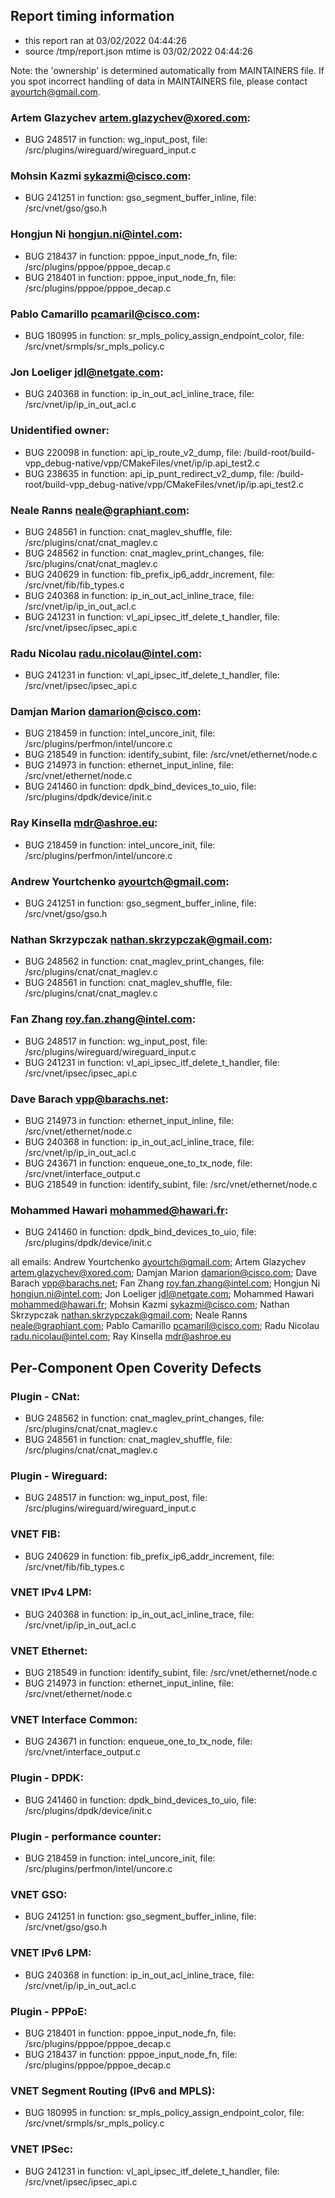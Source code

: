 ## Report timing information
  * this report ran at 03/02/2022 04:44:26
  * source /tmp/report.json mtime is 03/02/2022 04:44:26

Note: the 'ownership' is determined automatically from MAINTAINERS file. If you spot incorrect handling of data in MAINTAINERS file, please contact ayourtch@gmail.com.

### Artem Glazychev <artem.glazychev@xored.com>:
  * BUG 248517 in function: wg_input_post, file: /src/plugins/wireguard/wireguard_input.c
### Mohsin Kazmi <sykazmi@cisco.com>:
  * BUG 241251 in function: gso_segment_buffer_inline, file: /src/vnet/gso/gso.h
### Hongjun Ni <hongjun.ni@intel.com>:
  * BUG 218437 in function: pppoe_input_node_fn, file: /src/plugins/pppoe/pppoe_decap.c
  * BUG 218401 in function: pppoe_input_node_fn, file: /src/plugins/pppoe/pppoe_decap.c
### Pablo Camarillo <pcamaril@cisco.com>:
  * BUG 180995 in function: sr_mpls_policy_assign_endpoint_color, file: /src/vnet/srmpls/sr_mpls_policy.c
### Jon Loeliger <jdl@netgate.com>:
  * BUG 240368 in function: ip_in_out_acl_inline_trace, file: /src/vnet/ip/ip_in_out_acl.c
### Unidentified owner:
  * BUG 220098 in function: api_ip_route_v2_dump, file: /build-root/build-vpp_debug-native/vpp/CMakeFiles/vnet/ip/ip.api_test2.c
  * BUG 238635 in function: api_ip_punt_redirect_v2_dump, file: /build-root/build-vpp_debug-native/vpp/CMakeFiles/vnet/ip/ip.api_test2.c
### Neale Ranns <neale@graphiant.com>:
  * BUG 248561 in function: cnat_maglev_shuffle, file: /src/plugins/cnat/cnat_maglev.c
  * BUG 248562 in function: cnat_maglev_print_changes, file: /src/plugins/cnat/cnat_maglev.c
  * BUG 240629 in function: fib_prefix_ip6_addr_increment, file: /src/vnet/fib/fib_types.c
  * BUG 240368 in function: ip_in_out_acl_inline_trace, file: /src/vnet/ip/ip_in_out_acl.c
  * BUG 241231 in function: vl_api_ipsec_itf_delete_t_handler, file: /src/vnet/ipsec/ipsec_api.c
### Radu Nicolau <radu.nicolau@intel.com>:
  * BUG 241231 in function: vl_api_ipsec_itf_delete_t_handler, file: /src/vnet/ipsec/ipsec_api.c
### Damjan Marion <damarion@cisco.com>:
  * BUG 218459 in function: intel_uncore_init, file: /src/plugins/perfmon/intel/uncore.c
  * BUG 218549 in function: identify_subint, file: /src/vnet/ethernet/node.c
  * BUG 214973 in function: ethernet_input_inline, file: /src/vnet/ethernet/node.c
  * BUG 241460 in function: dpdk_bind_devices_to_uio, file: /src/plugins/dpdk/device/init.c
### Ray Kinsella <mdr@ashroe.eu>:
  * BUG 218459 in function: intel_uncore_init, file: /src/plugins/perfmon/intel/uncore.c
### Andrew Yourtchenko <ayourtch@gmail.com>:
  * BUG 241251 in function: gso_segment_buffer_inline, file: /src/vnet/gso/gso.h
### Nathan Skrzypczak <nathan.skrzypczak@gmail.com>:
  * BUG 248562 in function: cnat_maglev_print_changes, file: /src/plugins/cnat/cnat_maglev.c
  * BUG 248561 in function: cnat_maglev_shuffle, file: /src/plugins/cnat/cnat_maglev.c
### Fan Zhang <roy.fan.zhang@intel.com>:
  * BUG 248517 in function: wg_input_post, file: /src/plugins/wireguard/wireguard_input.c
  * BUG 241231 in function: vl_api_ipsec_itf_delete_t_handler, file: /src/vnet/ipsec/ipsec_api.c
### Dave Barach <vpp@barachs.net>:
  * BUG 214973 in function: ethernet_input_inline, file: /src/vnet/ethernet/node.c
  * BUG 240368 in function: ip_in_out_acl_inline_trace, file: /src/vnet/ip/ip_in_out_acl.c
  * BUG 243671 in function: enqueue_one_to_tx_node, file: /src/vnet/interface_output.c
  * BUG 218549 in function: identify_subint, file: /src/vnet/ethernet/node.c
### Mohammed Hawari <mohammed@hawari.fr>:
  * BUG 241460 in function: dpdk_bind_devices_to_uio, file: /src/plugins/dpdk/device/init.c


all emails: Andrew Yourtchenko <ayourtch@gmail.com>; Artem Glazychev <artem.glazychev@xored.com>; Damjan Marion <damarion@cisco.com>; Dave Barach <vpp@barachs.net>; Fan Zhang <roy.fan.zhang@intel.com>; Hongjun Ni <hongjun.ni@intel.com>; Jon Loeliger <jdl@netgate.com>; Mohammed Hawari <mohammed@hawari.fr>; Mohsin Kazmi <sykazmi@cisco.com>; Nathan Skrzypczak <nathan.skrzypczak@gmail.com>; Neale Ranns <neale@graphiant.com>; Pablo Camarillo <pcamaril@cisco.com>; Radu Nicolau <radu.nicolau@intel.com>; Ray Kinsella <mdr@ashroe.eu>


## Per-Component Open Coverity Defects
### Plugin - CNat:
  * BUG 248562 in function: cnat_maglev_print_changes, file: /src/plugins/cnat/cnat_maglev.c
  * BUG 248561 in function: cnat_maglev_shuffle, file: /src/plugins/cnat/cnat_maglev.c
### Plugin - Wireguard:
  * BUG 248517 in function: wg_input_post, file: /src/plugins/wireguard/wireguard_input.c
### VNET FIB:
  * BUG 240629 in function: fib_prefix_ip6_addr_increment, file: /src/vnet/fib/fib_types.c
### VNET IPv4 LPM:
  * BUG 240368 in function: ip_in_out_acl_inline_trace, file: /src/vnet/ip/ip_in_out_acl.c
### VNET Ethernet:
  * BUG 218549 in function: identify_subint, file: /src/vnet/ethernet/node.c
  * BUG 214973 in function: ethernet_input_inline, file: /src/vnet/ethernet/node.c
### VNET Interface Common:
  * BUG 243671 in function: enqueue_one_to_tx_node, file: /src/vnet/interface_output.c
### Plugin - DPDK:
  * BUG 241460 in function: dpdk_bind_devices_to_uio, file: /src/plugins/dpdk/device/init.c
### Plugin - performance counter:
  * BUG 218459 in function: intel_uncore_init, file: /src/plugins/perfmon/intel/uncore.c
### VNET GSO:
  * BUG 241251 in function: gso_segment_buffer_inline, file: /src/vnet/gso/gso.h
### VNET IPv6 LPM:
  * BUG 240368 in function: ip_in_out_acl_inline_trace, file: /src/vnet/ip/ip_in_out_acl.c
### Plugin - PPPoE:
  * BUG 218401 in function: pppoe_input_node_fn, file: /src/plugins/pppoe/pppoe_decap.c
  * BUG 218437 in function: pppoe_input_node_fn, file: /src/plugins/pppoe/pppoe_decap.c
### VNET Segment Routing (IPv6 and MPLS):
  * BUG 180995 in function: sr_mpls_policy_assign_endpoint_color, file: /src/vnet/srmpls/sr_mpls_policy.c
### VNET IPSec:
  * BUG 241231 in function: vl_api_ipsec_itf_delete_t_handler, file: /src/vnet/ipsec/ipsec_api.c
